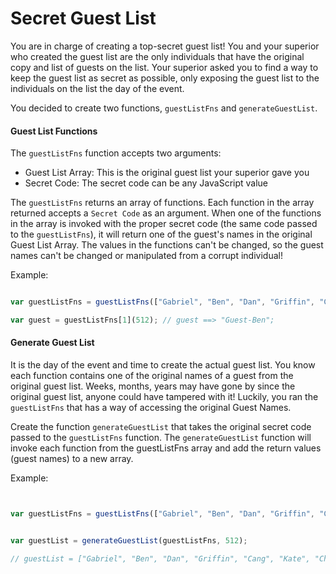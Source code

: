 # Secret Guest List

You are in charge of creating a top-secret guest list! You and your superior who created the guest list are the only individuals that have the original copy and list of guests on the list.  Your superior asked you to find a way to keep the guest list as secret as possible, only exposing the guest list to the individuals on the list the day of the event.

You decided to create two functions, `guestListFns` and `generateGuestList`.

#### Guest List Functions

The `guestListFns` function accepts two arguments:

- Guest List Array: This is the original guest list your superior gave you
- Secret Code: The secret code can be any JavaScript value

The `guestListFns` returns an array of functions.  Each function in the array returned accepts a `Secret Code` as an argument.  When one of the functions in the array is invoked with the proper secret code (the same code passed to the `guestListFns`), it will return one of the guest's names in the original Guest List Array.  The values in the functions can't be changed, so the guest names can't be changed or manipulated from a corrupt individual! 



Example:

```javascript

var guestListFns = guestListFns(["Gabriel", "Ben", "Dan", "Griffin", "Cang", "Kate", "Chris"], 512);

var guest = guestListFns[1](512); // guest ==> "Guest-Ben";
```


#### Generate Guest List

It is the day of the event and time to create the actual guest list.  You know each function contains one of the original names of a guest from the original guest list. Weeks, months, years may have gone by since the original guest list, anyone could have tampered with it! Luckily, you ran the `guestListFns` that has a way of accessing the original Guest Names.

Create the function `generateGuestList` that takes the original secret code passed to the `guestListFns` function.  The `generateGuestList` function will invoke each function from the guestListFns array and add the return values (guest names) to a new array.


Example:

```javascript


var guestListFns = guestListFns(["Gabriel", "Ben", "Dan", "Griffin", "Cang", "Kate", "Chris"], 512);


var guestList = generateGuestList(guestListFns, 512);

// guestList = ["Gabriel", "Ben", "Dan", "Griffin", "Cang", "Kate", "Chris"];

```